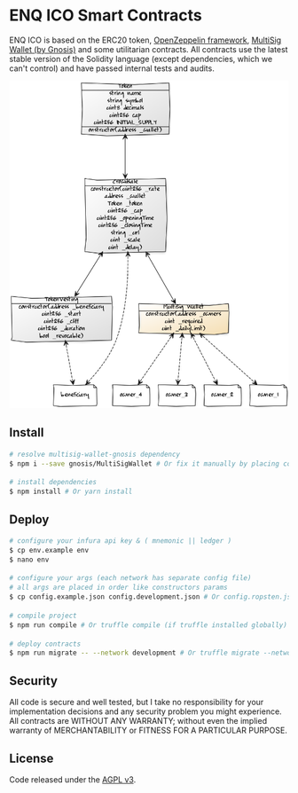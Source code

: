 ENQ ICO Smart Contracts
===================
ENQ ICO is based on the ERC20 token, [OpenZeppelin framework](https://github.com/OpenZeppelin/openzeppelin-solidity), [MultiSig Wallet (by Gnosis)](https://github.com/gnosis/MultiSigWallet) and some utilitarian contracts. All contracts use the latest stable version of the Solidity language (except dependencies, which we can't control) and have passed internal tests and audits.

![ENQ](https://raw.githubusercontent.com/633kh4ck/ENQ-ICO/master/docs/diagram.png)

## Install

``` bash
# resolve multisig-wallet-gnosis dependency
$ npm i --save gnosis/MultiSigWallet # Or fix it manually by placing code in the ../MultiSigWallet directory

# install dependencies
$ npm install # Or yarn install
```

## Deploy

``` bash
# configure your infura api key & ( mnemonic || ledger )
$ cp env.example env
$ nano env

# configure your args (each network has separate config file)
# all args are placed in order like constructors params
$ cp config.example.json config.development.json # Or config.ropsten.json etc

# compile project
$ npm run compile # Or truffle compile (if truffle installed globally)

# deploy contracts
$ npm run migrate -- --network development # Or truffle migrate --network development (specify network)
```

## Security

All code is secure and well tested, but I take no responsibility for your implementation decisions and any security problem you might experience. All contracts are WITHOUT ANY WARRANTY; without even the implied warranty of MERCHANTABILITY or FITNESS FOR A PARTICULAR PURPOSE.
<!--
## Deployed instances

- Ropsten
  - Wallet [0x0](https://ropsten.etherscan.io/address/0xcafe1a77e84698c83ca8931f54a755176ef75f2c)
  - Token [0x0](https://ropsten.etherscan.io/address/0x5894110995b8c8401bd38262ba0c8ee41d4e4658)
  - ICO [0x0](https://ropsten.etherscan.io/address/0x7da82c7ab4771ff031b66538d2fb9b0b047f6cf9)
-->
## License

Code released under the [AGPL v3](LICENSE).
